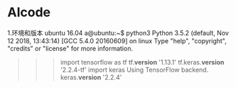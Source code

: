 # AIcode
1.环境和版本
ubuntu 16.04
a@ubuntu:~$ python3
Python 3.5.2 (default, Nov 12 2018, 13:43:14) 
[GCC 5.4.0 20160609] on linux
Type "help", "copyright", "credits" or "license" for more information.
>>> import tensorflow as tf
>>> tf.__version__
'1.13.1'
>>> tf.keras.__version__
'2.2.4-tf'
>>> import keras
Using TensorFlow backend.
>>> keras.__version__
'2.2.4'
>>> 

